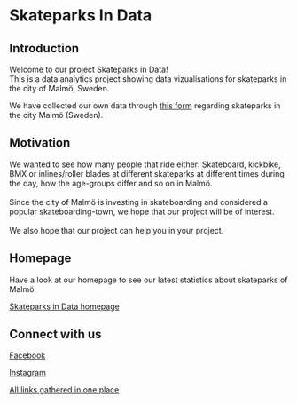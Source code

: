 # Skateparks In Data

## Introduction
Welcome to our project Skateparks in Data! <br>
This is a data analytics project showing data vizualisations for skateparks in the city of Malmö, Sweden.

We have collected our own data through [this form](https://forms.gle/bnrpm9Uh3p7dtmtU9) regarding skateparks in the city Malmö (Sweden).


## Motivation
We wanted to see how many people that ride either: Skateboard, kickbike, BMX or inlines/roller blades at different skateparks at different times during the day, how the age-groups differ and so on in Malmö. <br><br>
Since the city of Malmö is investing in skateboarding and considered a popular skateboarding-town, we hope that our project will be of interest.<br><br>
We also hope that our project can help you in your project.


## Homepage
Have a look at our homepage to see our latest statistics about skateparks of Malmö.

[Skateparks in Data homepage](https://skateparksindata.herokuapp.com/)




## Connect with us
[Facebook](https://www.facebook.com/skateparksindata/)

[Instagram](https://www.instagram.com/skateparksindata/)

[All links gathered in one place](https://linktr.ee/skateparksindata)
